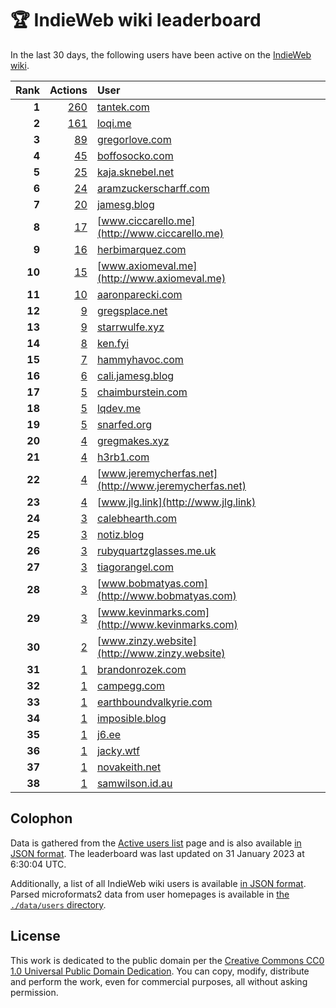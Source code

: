 # 🏆 IndieWeb wiki leaderboard

In the last 30 days, the following users have been active on the [IndieWeb wiki](https://indieweb.org).

| Rank | Actions | User |
|-----:|--------:|:-----|
| **1** | [260](https://indieweb.org/Special:Contributions/Tantek.com) | [tantek.com](http://tantek.com) |
| **2** | [161](https://indieweb.org/Special:Contributions/Loqi.me) | [loqi.me](http://loqi.me) |
| **3** | [89](https://indieweb.org/Special:Contributions/Gregorlove.com) | [gregorlove.com](http://gregorlove.com) |
| **4** | [45](https://indieweb.org/Special:Contributions/Boffosocko.com) | [boffosocko.com](http://boffosocko.com) |
| **5** | [25](https://indieweb.org/Special:Contributions/Kaja.sknebel.net) | [kaja.sknebel.net](http://kaja.sknebel.net) |
| **6** | [24](https://indieweb.org/Special:Contributions/Aramzuckerscharff.com) | [aramzuckerscharff.com](http://aramzuckerscharff.com) |
| **7** | [20](https://indieweb.org/Special:Contributions/Jamesg.blog) | [jamesg.blog](http://jamesg.blog) |
| **8** | [17](https://indieweb.org/Special:Contributions/Www.ciccarello.me) | [www.ciccarello.me](http://www.ciccarello.me) |
| **9** | [16](https://indieweb.org/Special:Contributions/Herbimarquez.com) | [herbimarquez.com](http://herbimarquez.com) |
| **10** | [15](https://indieweb.org/Special:Contributions/Www.axiomeval.me) | [www.axiomeval.me](http://www.axiomeval.me) |
| **11** | [10](https://indieweb.org/Special:Contributions/Aaronparecki.com) | [aaronparecki.com](http://aaronparecki.com) |
| **12** | [9](https://indieweb.org/Special:Contributions/Gregsplace.net) | [gregsplace.net](http://gregsplace.net) |
| **13** | [9](https://indieweb.org/Special:Contributions/Starrwulfe.xyz) | [starrwulfe.xyz](http://starrwulfe.xyz) |
| **14** | [8](https://indieweb.org/Special:Contributions/Ken.fyi) | [ken.fyi](http://ken.fyi) |
| **15** | [7](https://indieweb.org/Special:Contributions/Hammyhavoc.com) | [hammyhavoc.com](http://hammyhavoc.com) |
| **16** | [6](https://indieweb.org/Special:Contributions/Cali.jamesg.blog) | [cali.jamesg.blog](http://cali.jamesg.blog) |
| **17** | [5](https://indieweb.org/Special:Contributions/Chaimburstein.com) | [chaimburstein.com](http://chaimburstein.com) |
| **18** | [5](https://indieweb.org/Special:Contributions/Lqdev.me) | [lqdev.me](http://lqdev.me) |
| **19** | [5](https://indieweb.org/Special:Contributions/Snarfed.org) | [snarfed.org](http://snarfed.org) |
| **20** | [4](https://indieweb.org/Special:Contributions/Gregmakes.xyz) | [gregmakes.xyz](http://gregmakes.xyz) |
| **21** | [4](https://indieweb.org/Special:Contributions/H3rb1.com) | [h3rb1.com](http://h3rb1.com) |
| **22** | [4](https://indieweb.org/Special:Contributions/Www.jeremycherfas.net) | [www.jeremycherfas.net](http://www.jeremycherfas.net) |
| **23** | [4](https://indieweb.org/Special:Contributions/Www.jlg.link) | [www.jlg.link](http://www.jlg.link) |
| **24** | [3](https://indieweb.org/Special:Contributions/Calebhearth.com) | [calebhearth.com](http://calebhearth.com) |
| **25** | [3](https://indieweb.org/Special:Contributions/Notiz.blog) | [notiz.blog](http://notiz.blog) |
| **26** | [3](https://indieweb.org/Special:Contributions/Rubyquartzglasses.me.uk) | [rubyquartzglasses.me.uk](http://rubyquartzglasses.me.uk) |
| **27** | [3](https://indieweb.org/Special:Contributions/Tiagorangel.com) | [tiagorangel.com](http://tiagorangel.com) |
| **28** | [3](https://indieweb.org/Special:Contributions/Www.bobmatyas.com) | [www.bobmatyas.com](http://www.bobmatyas.com) |
| **29** | [3](https://indieweb.org/Special:Contributions/Www.kevinmarks.com) | [www.kevinmarks.com](http://www.kevinmarks.com) |
| **30** | [2](https://indieweb.org/Special:Contributions/Www.zinzy.website) | [www.zinzy.website](http://www.zinzy.website) |
| **31** | [1](https://indieweb.org/Special:Contributions/Brandonrozek.com) | [brandonrozek.com](http://brandonrozek.com) |
| **32** | [1](https://indieweb.org/Special:Contributions/Campegg.com) | [campegg.com](http://campegg.com) |
| **33** | [1](https://indieweb.org/Special:Contributions/Earthboundvalkyrie.com) | [earthboundvalkyrie.com](http://earthboundvalkyrie.com) |
| **34** | [1](https://indieweb.org/Special:Contributions/Imposible.blog) | [imposible.blog](http://imposible.blog) |
| **35** | [1](https://indieweb.org/Special:Contributions/J6.ee) | [j6.ee](http://j6.ee) |
| **36** | [1](https://indieweb.org/Special:Contributions/Jacky.wtf) | [jacky.wtf](http://jacky.wtf) |
| **37** | [1](https://indieweb.org/Special:Contributions/Novakeith.net) | [novakeith.net](http://novakeith.net) |
| **38** | [1](https://indieweb.org/Special:Contributions/Samwilson.id.au) | [samwilson.id.au](http://samwilson.id.au) |


## Colophon

Data is gathered from the [Active users list](https://indieweb.org/Special:ActiveUsers) page and is also available [in JSON format](https://github.com/jgarber623/indieweb-wiki-leaderboard/blob/main/data/leaderboard.json). The leaderboard was last updated on 31 January 2023 at 6:30:04 UTC.

Additionally, a list of all IndieWeb wiki users is available [in JSON format](https://github.com/jgarber623/indieweb-wiki-leaderboard/blob/main/data/users.json). Parsed microformats2 data from user homepages is available in [the `./data/users` directory](https://github.com/jgarber623/indieweb-wiki-leaderboard/blob/main/data/users).

## License

This work is dedicated to the public domain per the [Creative Commons CC0 1.0 Universal Public Domain Dedication](https://creativecommons.org/publicdomain/zero/1.0/). You can copy, modify, distribute and perform the work, even for commercial purposes, all without asking permission.
